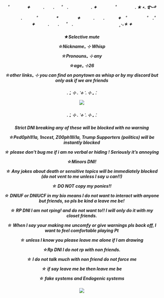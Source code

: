 <h5 align="center"> ˚　　　　✦　　　.　　. 　 ˚　.　　　　　 . ✦　　　 　˚　　　　 . ★⋆. ࿐࿔ 
　　　.   　　˚　　 　　*　　 　　✦　　　.　　.　　　✦　˚ 　　　　 ˚　.˚　　　　✦　　　.　　. 　 ˚　.　　　　 　　 　　　　      ˳·˖✶   ✦　　
<h5 align="center"> ★Selective mute

☆Nickname₊ ⊹ Whisp

☆Pronouns₊ ⊹ any

☆age₊ ⊹26

☆other links₊ ⊹ you can find on ponytown as whisp or by my discord but only ask if we are friends
<h5 align="center">. ݁₊ ⊹ . ݁ ⟡ ݁ . ⊹ ₊ ݁.
  
<p align="center">
  <img src=https://i.pinimg.com/736x/31/88/25/318825746121e1eb52844a2f2dc2d788.jpg>
  
  <h5 align="center">. ݁₊ ⊹ . ݁ ⟡ ݁ . ⊹ ₊ ݁.
    <h5 align="center"> Strict DNI breaking any of these will be blocked with no warning

☆Ped0ph1l1a, 1ncest, Z00ph1lli1a, Trump Supporters (politics) will be instantly blocked

☆ please don't bug me if i am no verbal or hiding ! Seriously it’s annoying

☆Minors DNI!

☆ Any jokes about death or sensitive topics will be immediately blocked (do not vent to me unless I say u can!!)

☆ DO NOT copy my ponies!!

☆ DNIUF or DNIUCF in my bio means I do not want to interact with anyone but friends, so pls be kind a leave me be!

☆ RP DNI I am not rping! and do not want to!! I will only do it with my closet friends.

☆ When I say your making me uncomfy or give warnings pls back off, I want to feel comfortable playing Pt

☆ unless I know you please leave me alone if I am drawing

☆Rp DNI I do not rp with non friends.

☆ I do not talk much with non friend do not force me

☆ if say leave me be then leave me be

☆ fake systems and Endogenic systems
  <h5 align="center">
 <h5 align="center">
  <img src=https://i.pinimg.com/1200x/b1/e9/65/b1e9651b80ad0befc79ed4c688c50b89.jpg>

</p>
</p>
<!--
**Whispcos/Whispcos** is a ✨ _special_ ✨ repository because its `README.md` (this file) appears on your GitHub profile.

Here are some ideas to get you started:

- 🔭 I’m currently working on ...
- 🌱 I’m currently learning ...
- 👯 I’m looking to collaborate on ...
- 🤔 I’m looking for help with ...
- 💬 Ask me about ...
- 📫 How to reach me: ...
- 😄 Pronouns: ...
- ⚡ Fun fact: ...
-->

